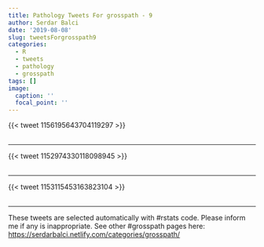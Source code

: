 ```yaml
---
title: Pathology Tweets For grosspath - 9
author: Serdar Balci
date: '2019-08-08'
slug: tweetsForgrosspath9
categories:
  - R
  - tweets
  - pathology
  - grosspath
tags: []
image:
  caption: ''
  focal_point: ''
---
```



{{< tweet 1156195643704119297 >}}
<br>
<br>
<hr>
{{< tweet 1152974330118098945 >}}
<br>
<br>
<hr>
{{< tweet 1153115453163823104 >}}
<br>
<br>
<hr>


These tweets are selected automatically with #rstats code. Please inform me if any is inappropriate.
See other #grosspath pages here: https://serdarbalci.netlify.com/categories/grosspath/
